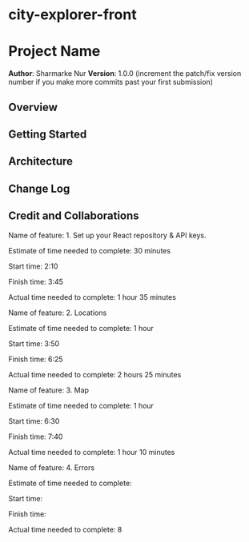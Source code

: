 # city-explorer-front
# Project Name

**Author**: Sharmarke Nur
**Version**: 1.0.0 (increment the patch/fix version number if you make more commits past your first submission)

## Overview
<!-- Provide a high level overview of what this application is and why you are building it, beyond the fact that it's an assignment for this class. (i.e. What's your problem domain?) -->

## Getting Started
<!-- What are the steps that a user must take in order to build this app on their own machine and get it running? -->

## Architecture
<!-- Provide a detailed description of the application design. What technologies (languages, libraries, etc) you're using, and any other relevant design information. -->

## Change Log
<!-- Use this area to document the iterative changes made to your application as each feature is successfully implemented. Use time stamps. Here's an example:

01-01-2001 4:59pm - Application now has a fully-functional express server, with a GET route for the location resource. -->

## Credit and Collaborations
<!-- Give credit (and a link) to other people or resources that helped you build this application. -->

Name of feature: 1. Set up your React repository & API keys.

Estimate of time needed to complete: 30 minutes

Start time: 2:10

Finish time: 3:45

Actual time needed to complete: 1 hour 35 minutes

Name of feature: 2. Locations

Estimate of time needed to complete: 1 hour

Start time: 3:50

Finish time: 6:25

Actual time needed to complete: 2 hours 25 minutes

Name of feature: 3. Map

Estimate of time needed to complete: 1 hour

Start time: 6:30

Finish time: 7:40

Actual time needed to complete: 1 hour 10 minutes

Name of feature: 4. Errors

Estimate of time needed to complete:

Start time:

Finish time:

Actual time needed to complete: 8